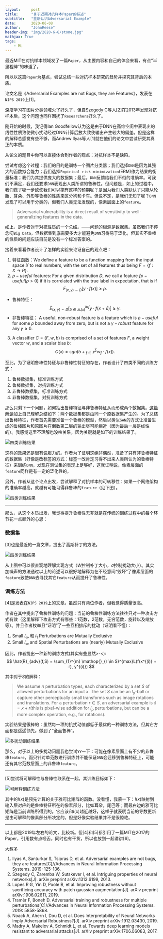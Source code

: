 ```yaml
---
layout:     post
title:      "关于近期对抗样本Paper的综述"
subtitle:   "重新认识Adversarial Example"
date:       2020-06-08
author:     "JohnReese"
header-img: "img/2020-6-8/stone.jpg"
mathjax: True
tags:
    - ML
---
```


最近MIT在对抗样本领域发了一篇`Paper`，从主要内容和自己的体会来看，有点“半里程碑”的味道了。

所以以这篇`Paper`为基点，尝试总结一些对抗样本研究的趋势并探究其背后的本质。

论文名是《Adversarial Examples are not Bugs, they are Features》，发表在`NIPS 2019`上[1]。

深度学习在图片分类领域火了好久了，但自Szegedy C等人[2]在2013年发现对抗样本后，这个问题也同样困扰了`Researchers`好久了。

刚开始的时候，我记得Ian Goodfellow认为这是由于DNN在高维空间中表现出的线性性质致使微小扰动经过DNN计算后放大致使输出产生较大的偏差。但是这样的解释总感觉有些不够，而Andrew Ilyas等人[1]就在他们的论文中尝试研究其真正的本质。

从论文的题目中你可以直接体会到作者的观点：对抗样本不是缺陷。

尝试考虑这个过程：我们的目的是训练一个图片分类器；我们选择`DNN`是因为其强大的函数拟合能力；我们选择`Empirical risk minimization`(ERM)作为结果的衡量标准；我们为其提供庞大的数据集；最后，`DNN`反馈给我们不俗的准确率。可我们不满足，我们还要求`DNN`表现出人类所谓的鲁棒性。但问题是，如上的过程中，我们做了哪一步致使我们可以抱有这样的预期呢？是因为我们人类默认了只能从轮胎、耳朵、外形等鲁棒的性质来区分狗和卡车。但说不定，是我们无知了呢？`DNN`发现了可以用于分类的，但我们人类无法发现的，像素层面上的`feature`。

> Adversarial vulnerability is a direct result of sensitivity to well-generalizing features in the data.

如上，是作者对于对抗性质的一个总结。——问题的根源是数据集。虽然我们不停念叨`Big Data`，但数据集到底需要多大才能避免`DNN`习得易于泛化，但其实不鲁棒的性质的问题应该目前是没有一个标准答案的。

接着来看看作者设计了怎样的实验来论证自己的观点吧：
1. 特征函数：We define a feature to be a function mapping from the input space $X$ to real numbers, with the
set of all features thus being $F = \{f : X \rightarrow R\}$.
2. $\rho -useful$ features: For a given distribution $D$, we call a feature $f \rho -useful (ρ > 0)$ if it is correlated with the true label in expectation, that is if
  $$
  E_{(x, y) \sim D}[y \cdot f(x)] \ge \rho.
  $$
  * 鲁棒特征：
  $$
  E_{(x, y) \sim D}[\mathop{}_{\delta \in \triangle(x)}^{inf} y \cdot f(x + \delta)] \ge \gamma.
  $$
  * 非鲁棒特征： A useful, non-robust feature is a feature which is $\rho -useful$ for some $\rho$ bounded away from zero, but is not a $\gamma-robust$ feature for any $\gamma \ge 0$.
3. A classifier $C = (F, w, b$) is comprised of a set of features
$F$, a weight vector $w$, and a scalar bias $b$:
    $$
    C(x) = sgn(b + \mathop{}_{f \in F}^{\sum} w_f \cdot f(x)).
    $$

至此，为了证明鲁棒性特征与非鲁棒性特征的存在，作者设计了四类不同的训练方式：
1. 鲁棒数据集，标准训练方式
2. 鲁棒数据集，对抗训练方式
3. 非鲁棒数据集，标准训练方式
4. 非鲁棒数据集，对抗训练方式

那么只剩下一个问题，如何抽出鲁棒特征与非鲁棒特征从而形成两个数据集。[这篇解读](https://baijiahao.baidu.com/s?id=1633163994368960188&wfr=spider&for=pc)加上自己理解总结如下：两个数据集都是由同一个原数据集产生的。为了总结出鲁棒特征，作者首先需要准备一个鲁棒的模型，然后以类似`GAN`的方式让准备生成的鲁棒图片和原图片在倒数第二层的输出尽可能相近（因为最后一层是线性的）。我感觉这里不理解也没啥关系，因为关键就是如下的训练结果了。

![四类训练结果](/img/2020-6-8/result.jpg)

这样的效果还是很有说服力的。作者为了证明这绝非偶然，准备了只有非鲁棒特征的数据集（好像是改标签的方式：标签一改肯定习得不出来人类所认为的鲁棒特征）来训练`DNN`，发现在测试集的表现上足够好，这就证明说，像素层面的`feature`同样是有一定的泛化性的。

另外，作者从这个论点出发，尝试解释了对抗样本的可转移性：如果一个网络架构的准确率越高，就越有可能习得非鲁棒的`feature`（见下图）。

![四类训练结果](/img/2020-6-8/transfer.JPG)

***

那么，从这个本质出发，我觉得提升鲁棒性无非就是在传统的训练过程中的每个环节花一点额外的心思：

### 数据集

[3]也是最近的一篇文章，提出了高斯补丁的方法。

![四类训练结果](/img/2020-6-8/patch.JPG)

从上图中可以很直观地理解实现方式（$W$控制补丁大小，$\sigma$控制扰动大小）。其实加噪声的方法通过以上的论述可以很好地解释为在不经意间“毁坏”了像素层面的`feature`致使`DNN`去寻找其它`feature`从而提升了鲁棒性。

### 训练方法

[4]是发表在`NIPS 2019`上的文章。虽然只有两位作者，但我觉得质量很高。

作者在其中提出了鲁棒性训练的问题：当前的鲁棒性训练方法往往只对一种攻击方式有效（这里解释下攻击方式有哪些：1范数，2范数，无穷范数，旋转以及缩放等）。并且作者枚举且“证明”了一些互相排斥的扰动（证明看不懂）：
1. Small $l_{\infty}$ 和 $l_1$ Perturbations are Mutually Exclusive
2. Small $l_{\infty}$ and Spatial Perturbations are (nearly) Mutually Exclusive

因此，作者提出一种新的训练方式(其实有些显然>-<):
$$
\hat{R}_{adv}(f,S) = \sum_{1}^{m} \mathop{}_{r \in S}^{max}L(f(x^{(i)} + r), y^{(i)})
$$

其中对于$S$的解释：

>We assume $n$ perturbation types, each characterized by a set $S$ of allowed perturbations for an input
$x$. The set $S$ can be an $l_p$-ball  or capture other perceptually small transforms such as image rotations and translations. For a perturbation $r \in S$, an adversarial example is $\hat{x} = x + r$(this is pixel-wise addition for $l_p$ perturbations, but can be a more complex operation, e.g., for rotations).

实验结果是很棒的：虽然每一项的抗扰动值都低于最优的一种训练方法，但其它方面都是遥遥领先，做到了“全面鲁棒”。

![多扰动训练结果](/img/2020-6-8/multi.JPG)

那么，对于以上的多扰动问题我也尝试`YY`一下：可能在像素层面上有不少的非鲁棒`feature`，而只针对单范数进行训练并不能保证`DNN`会迁移到鲁棒特征上，可能还有其它范数层面上的非鲁棒`feature`。

***

[5]尝试将可解释性与鲁棒性联系在一起，其训练目标如下：

![可解释训练方法](/img/2020-6-8/link.JPG)


其中的$I(x)$是预先计算的关于雅可比矩阵的函数。没看懂，我蒙一下：$I(x)$映射到输入层对应的是鲁棒特征所在的像素部分，比如耳朵，尾巴等；而最右边的雅可比矩阵是当前训练所得到的，它应该和$I(x)$越近越好，这样子就表明当前的导数更新是由可解释的像素部分所决定的。但是好像实验结果并不是很惊艳。

***

以上都是2019年左右的论文，比较新。但[4]和[5]都引用了一篇MIT在2017的Paper，引用数有点咂舌，同时也有干货，所以也放到一起讲讲[6]。


大叔多

1. Ilyas A, Santurkar S, Tsipras D, et al. Adversarial examples are not bugs, they are features[C]//Advances in Neural Information Processing Systems. 2019: 125-136.
2. Szegedy C, Zaremba W, Sutskever I, et al. Intriguing properties of neural networks[J]. arXiv preprint arXiv:1312.6199, 2013.
3. Lopes R G, Yin D, Poole B, et al. Improving robustness without sacrificing accuracy with patch gaussian augmentation[J]. arXiv preprint arXiv:1906.02611, 2019.
4. Tramèr F, Boneh D. Adversarial training and robustness for multiple perturbations[C]//Advances in Neural Information Processing Systems. 2019: 5858-5868.
5. Noack A, Ahern I, Dou D, et al. Does Interpretability of Neural Networks Imply Adversarial Robustness?[J]. arXiv preprint arXiv:1912.03430, 2019.
6. Madry A, Makelov A, Schmidt L, et al. Towards deep learning models resistant to adversarial attacks[J]. arXiv preprint arXiv:1706.06083, 2017.